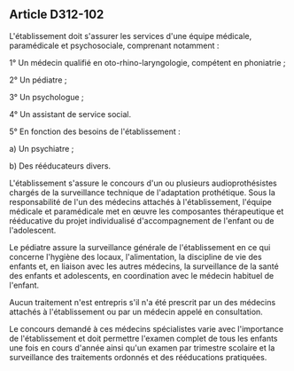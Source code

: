 ## Article D312-102

L'établissement doit s'assurer les services d'une équipe médicale, paramédicale et psychosociale, comprenant
notamment :

1° Un médecin qualifié en oto-rhino-laryngologie, compétent en phoniatrie ;


2° Un pédiatre ;

3° Un psychologue ;

4° Un assistant de service social.

5° En fonction des besoins de l'établissement :

a) Un psychiatre ;

b) Des rééducateurs divers.

L'établissement s'assure le concours d'un ou plusieurs audioprothésistes chargés de la surveillance technique
de l'adaptation prothétique. Sous la responsabilité de l'un des médecins attachés à l'établissement, l'équipe
médicale et paramédicale met en œuvre les composantes thérapeutique et rééducative du projet individualisé
d'accompagnement de l'enfant ou de l'adolescent.

Le pédiatre assure la surveillance générale de l'établissement en ce qui concerne l'hygiène des locaux,
l'alimentation, la discipline de vie des enfants et, en liaison avec les autres médecins, la surveillance de la
santé des enfants et adolescents, en coordination avec le médecin habituel de l'enfant.

Aucun traitement n'est entrepris s'il n'a été prescrit par un des médecins attachés à l'établissement ou par un
médecin appelé en consultation.

Le concours demandé à ces médecins spécialistes varie avec l'importance de l'établissement et doit permettre
l'examen complet de tous les enfants une fois en cours d'année ainsi qu'un examen par trimestre scolaire et la
surveillance des traitements ordonnés et des rééducations pratiquées.

